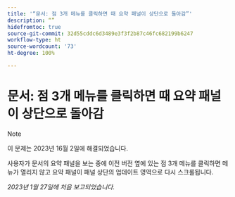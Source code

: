 ```yaml
---
title: '“문서: 점 3개 메뉴를 클릭하면 때 요약 패널이 상단으로 돌아감”'
description: “”
hidefromtoc: true
source-git-commit: 32d55cddc6d3489e3f3f2b87c46fc682199b6247
workflow-type: ht
source-wordcount: '73'
ht-degree: 100%

---
```



# 문서: 점 3개 메뉴를 클릭하면 때 요약 패널이 상단으로 돌아감

>[!NOTE]
>
>이 문제는 2023년 16월 2일에 해결되었습니다.

사용자가 문서의 요약 패널을 보는 중에 이전 버전 옆에 있는 점 3개 메뉴를 클릭하면 메뉴가 열리지 않고 요약 패널이 패널 상단의 업데이트 영역으로 다시 스크롤됩니다.

_2023년 1월 27일에 처음 보고되었습니다._


